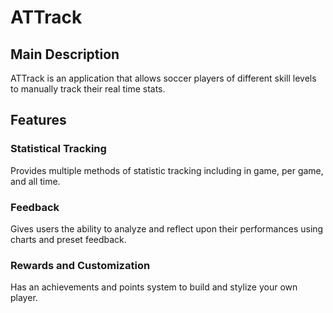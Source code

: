 # ATTrack
## Main Description
ATTrack is an application that allows soccer players of different skill levels to manually track their real time stats.

## Features
### Statistical Tracking
Provides multiple methods of statistic tracking including in game, per game, and all time. 

### Feedback
Gives users the ability to analyze and reflect upon their performances using charts and preset feedback. 

### Rewards and Customization
Has an achievements and points system to build and stylize your own player.
